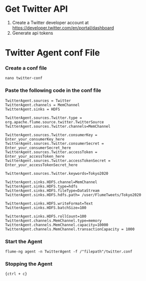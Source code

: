 # Get Twitter API
  1. Create a Twitter developer account at https://developer.twitter.com/en/portal/dashboard
  2. Generate api tokens


# Twitter Agent conf File

### Create a conf file
  ```
  nano twitter-conf
  ```
### Paste the following code in the conf file
  ```
  TwitterAgent.sources = Twitter 
  TwitterAgent.channels = MemChannel 
  TwitterAgent.sinks = HDFS

  TwitterAgent.sources.Twitter.type = org.apache.flume.source.twitter.TwitterSource
  TwitterAgent.sources.Twitter.channels=MemChannel

  TwitterAgent.sources.Twitter.consumerKey =  Enter_your_consumerKey_here
  TwitterAgent.sources.Twitter.consumerSecret = Enter_your_consumerSecret_here
  TwitterAgent.sources.Twitter.accessToken =   Enter_your_accessToken_here
  TwitterAgent.sources.Twitter.accessTokenSecret = Enter_your_accessTokenSecret_here
  
  TwitterAgent.sources.Twitter.keywords=Tokyo2020

  TwitterAgent.sinks.HDFS.channel=MemChannel
  TwitterAgent.sinks.HDFS.type=hdfs
  TwitterAgent.sinks.HDFS.fileType=DataStream
  TwitterAgent.sinks.HDFS.hdfs.path= /user/FlumeTweets/Tokyo2020

  TwitterAgent.sinks.HDFS.writeFormat=Text
  TwitterAgent.sinks.HDFS.batchSize=100

  TwitterAgent.sinks.HDFS.rollCount=100
  TwitterAgent.channels.MemChannel.type=memory
  TwitterAgent.channels.MemChannel.capacity=10000
  TwitterAgent.channels.MemChannel.transactionCapacity = 1000
  ```
  
### Start the Agent
  ```
  flume-ng agent -n TwitterAgent -f /"filepath"/twitter.conf
  ```
### Stopping the Agent
  ```
  {ctrl + c}
  ```
  
